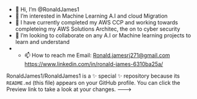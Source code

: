- 👋 Hi, I’m @RonaldJames1
- 👀 I’m interested in Machine Learning A.I and cloud Migration 
- 🌱 I have currently completed my AWS CCP and working towards completeing my AWS Solutions Architec, the on to cyber security  
- 💞️ I’m looking to collaborate on any A.I or Machine learning projects to learn and understand 
- - 📫 How to reach me Email: Ronald.jamesrj271@gmail.com        https://www.linkedin.com/in/ronald-james-6310ba25a/


RonaldJames1/RonaldJames1 is a ✨ special ✨ repository because its `README.md` (this file) appears on your GitHub profile.
You can click the Preview link to take a look at your changes.
--->
